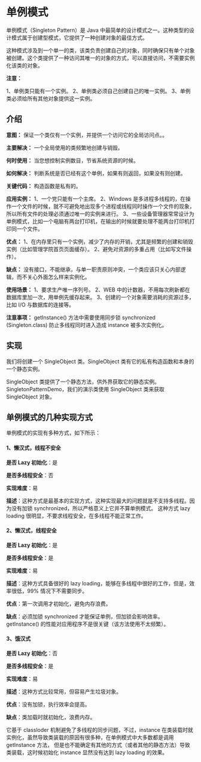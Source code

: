# 单例模式
单例模式（Singleton Pattern）是 Java 中最简单的设计模式之一。这种类型的设计模式属于创建型模式，它提供了一种创建对象的最佳方式。

这种模式涉及到一个单一的类，该类负责创建自己的对象，同时确保只有单个对象被创建。这个类提供了一种访问其唯一的对象的方式，可以直接访问，不需要实例化该类的对象。

__注意：__

1、单例类只能有一个实例。
2、单例类必须自己创建自己的唯一实例。
3、单例类必须给所有其他对象提供这一实例。

## 介绍
__意图：__ 保证一个类仅有一个实例，并提供一个访问它的全局访问点。。

__主要解决：__ 一个全局使用的类频繁地创建与销毁。

__何时使用：__ 当您想控制实例数目，节省系统资源的时候。

__如何解决：__  判断系统是否已经有这个单例，如果有则返回，如果没有则创建。

__关键代码：__ 构造函数是私有的。

__应用实例：__ 1、一个党只能有一个主席。 2、Windows 是多进程多线程的，在操作一个文件的时候，就不可避免地出现多个进程或线程同时操作一个文件的现象，所以所有文件的处理必须通过唯一的实例来进行。 3、一些设备管理器常常设计为单例模式，比如一个电脑有两台打印机，在输出的时候就要处理不能两台打印机打印同一个文件。

__优点：__ 1、在内存里只有一个实例，减少了内存的开销，尤其是频繁的创建和销毁实例（比如管理学院首页页面缓存）。 2、避免对资源的多重占用（比如写文件操作）。

__缺点：__ 没有接口，不能继承，与单一职责原则冲突，一个类应该只关心内部逻辑，而不关心外面怎么样来实例化。

__使用场景：__ 1、要求生产唯一序列号。 2、WEB 中的计数器，不用每次刷新都在数据库里加一次，用单例先缓存起来。 3、创建的一个对象需要消耗的资源过多，比如 I/O 与数据库的连接等。

__注意事项：__ getInstance() 方法中需要使用同步锁 synchronized (Singleton.class) 防止多线程同时进入造成 instance 被多次实例化。

## 实现
我们将创建一个 SingleObject 类。SingleObject 类有它的私有构造函数和本身的一个静态实例。

SingleObject 类提供了一个静态方法，供外界获取它的静态实例。SingletonPatternDemo，我们的演示类使用 SingleObject 类来获取 SingleObject 对象。

## 单例模式的几种实现方式
单例模式的实现有多种方式，如下所示：
#### 1、懒汉式，线程不安全
__是否 Lazy 初始化__：是

__是否多线程安全__：否

__实现难度__：易

__描述__：这种方式是最基本的实现方式，这种实现最大的问题就是不支持多线程。因为没有加锁 synchronized，所以严格意义上它并不算单例模式。
这种方式 lazy loading 很明显，不要求线程安全，在多线程不能正常工作。

#### 2、懒汉式，线程安全
__是否 Lazy 初始化__：是

__是否多线程安全__：是

__实现难度__：易

__描述__：这种方式具备很好的 lazy loading，能够在多线程中很好的工作，但是，效率很低，99% 情况下不需要同步。

__优点__：第一次调用才初始化，避免内存浪费。

__缺点__：必须加锁 synchronized 才能保证单例，但加锁会影响效率。getInstance() 的性能对应用程序不是很关键（该方法使用不太频繁）。

#### 3、饿汉式
__是否 Lazy 初始化__：否

__是否多线程安全__：是

__实现难度__：易

__描述__：这种方式比较常用，但容易产生垃圾对象。

__优点__：没有加锁，执行效率会提高。

__缺点__：类加载时就初始化，浪费内存。

它基于 classloder 机制避免了多线程的同步问题，不过，instance 在类装载时就实例化，虽然导致类装载的原因有很多种，在单例模式中大多数都是调用 getInstance 方法， 但是也不能确定有其他的方式（或者其他的静态方法）导致类装载，这时候初始化 instance 显然没有达到 lazy loading 的效果。

